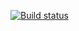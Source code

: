 [![Build status](https://ci.appveyor.com/api/projects/status/30uabuq4lrjbmsbq?svg=true)](https://ci.appveyor.com/project/abobus228/webselenium)